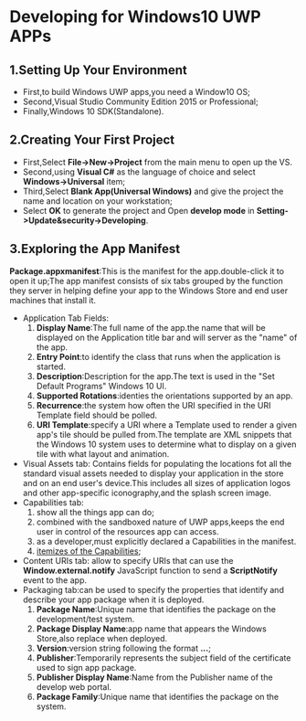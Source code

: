# Developing for Windows10 UWP APPs
## 1.Setting Up Your Environment
* First,to build Windows UWP apps,you need a Window10 OS;
* Second,Visual Studio Community Edition 2015 or Professional;
* Finally,Windows 10 SDK(Standalone).
## 2.Creating Your First Project
* First,Select **File->New->Project** from the main menu to open up the VS.
* Second,using **Visual C#** as the language of choice and select **Windows->Universal** item;
* Third,Select **Blank App(Universal Windows)** and give the project the name and location on your workstation;
* Select **OK** to generate the project and Open **develop mode** in **Setting->Update&security->Developing**.
## 3.Exploring the App Manifest
**Package.appxmanifest**:This is the manifest for the app.double-click it to open it up;The app manifest consists of six tabs grouped by the function they server in helping define your app to the Windows Store and end user machines that install it.
* Application Tab Fields:
    1. **Display Name**:The full name of the app.the name that will be displayed on the Application title bar and will server as the "name" of the app.
    2. **Entry Point**:to identify the class that runs when the application is started.
    3. **Description**:Description for the app.The text is used in the "Set Default Programs" Windows 10 UI.
    4. **Supported Rotations**:identies the orientations supported by an app.
    5. **Recurrence**:the system how often the URI specified in the URI Template field should be polled.
    6. **URI Template**:specify a URI where a Template used to render a given app's tile should be pulled from.The template are XML snippets that the Windows 10 system uses to determine what to display on a given tile with what layout and animation.
* Visual Assets tab:
    Contains fields for populating the locations fot all the standard visual assets needed to display your application in the store and on an end user's device.This includes all sizes of application logos and other app-specific iconography,and the splash screen image.
* Capabilities tab:
    1. show all the things app can do;
    2. combined with the sandboxed nature of UWP apps,keeps the end user in control of the resources app can access.
    3. as a developer,must explicitly declared a Capabilities in the manifest.
    4. [itemizes of the Capabilities](https://msdn.microsoft.com/en-us/library/windows/apps/Hh464936.aspx);
* Content URIs tab:
    allow to specify URIs that can use the **Window.external.notify** JavaScript function to send a **ScriptNotify** event to the app.
* Packaging tab:can be used to specify the properties that identify and describe your app package when it is deployed.
    1. **Package Name**:Unique name that identifies the package on the development/test system.
    2. **Package Display Name**:app name that appears the Windows Store,also replace when deployed.
    3. **Version**:version string following the format **<major>.<minor>.<build>.<revision>**;
    4. **Publisher**:Temporarily represents the subject field of the certificate used to sign app package.
    5. **Publisher Display Name**:Name from the Publisher name of the develop web portal.
    6. **Package Family**:Unique name that identifies the package on the system.
